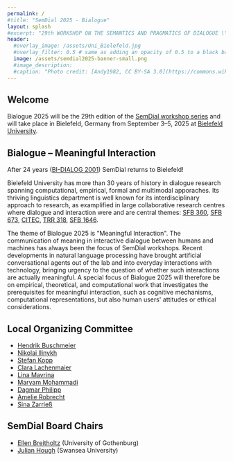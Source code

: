 ```yaml
---
permalink: /
#title: "SemDial 2025 - Bialogue"
layout: splash
#excerpt: "29th WORKSHOP ON THE SEMANTICS AND PRAGMATICS OF DIALOGUE \\ September, 3-5 2025 \\ Bielefeld University \\ Germany"
header:
  #overlay_image: /assets/Uni_Bielefeld.jpg
  #overlay_filter: 0.5 # same as adding an opacity of 0.5 to a black background
  image: /assets/semdial2025-banner-small.png
  #image_description: 
  #caption: "Photo credit: [Andy1982, CC BY-SA 3.0](https://commons.wikimedia.org/wiki/File:Uni_Bielefeld.jpg) via Wikimedia Commons"
---
```



## Welcome

Bialogue 2025 will be the 29th edition of the [SemDial workshop series](https://www.semdial.org) and will take place in Bielefeld, Germany from September 3–5, 2025 at [Bielefeld University](https://www.uni-bielefeld.de/).


## Bialogue – Meaningful Interaction

After 24 years ([BI-DIALOG 2001](https://web.archive.org/web/20020803032540/http://www.uni-bielefeld.de/BIDIALOG/)) SemDial returns to Bielefeld! 

Bielefeld University has more than 30 years of history in dialogue research spanning computational, empirical, formal and multimodal apporaches. Its thriving linguistics department is well known for its interdisciplinary approach to research, as examplified in large collaborative research centres where dialogue and interaction were and are central themes: [SFB 360](http://www.sfb360.uni-bielefeld.de), [SFB 673](https://wwwhomes.uni-bielefeld.de/sfb-673/), [CITEC](https://www.uni-bielefeld.de/zwe/citec/), [TRR 318](https://trr318.uni-paderborn.de/en/), [SFB 1646](https://www.uni-bielefeld.de/sfb/sfb1646/).

The theme of Bialogue 2025 is "Meaningful Interaction". The communication of meaning in interactive dialogue between humans and machines has always been the focus of SemDial workshops. Recent developments in natural language processing have brought artificial conversational agents out of the lab and into everyday interactions with technology, bringing urgency to the question of whether such interactions are actually meaningful. A special focus of Bialogue 2025 will therefore be on empirical, theoretical, and computational work that investigates the prerequisites for meaningful interaction, such as cognitive mechanisms, computational representations, but also human users' attitudes or ethical considerations.

## Local Organizing Committee

- [Hendrik Buschmeier](https://purl.org/net/hbuschme)
- [Nikolai Ilinykh](https://www.gu.se/en/event/nikolai-ilinykh-computational-models-of-language-and-vision-studies-of-neural-models-as-learners-of-multi-modal-knowledge)
- [Stefan Kopp](https://www.techfak.uni-bielefeld.de/~skopp)
- [Clara Lachenmaier](https://de.linkedin.com/in/clara-lachenmaier-a088472ba)
- [Lina Mavrina](https://www.linkedin.com/in/lina-mavrina-a9358a292/)
- [Maryam Mohammadi](https://mohammadi-maryam.github.io)
- [Dagmar Philipp](https://ekvv.uni-bielefeld.de/pers_publ/publ/PersonDetail.jsp?personId=27264073)
- [Amelie Robrecht](https://de.linkedin.com/in/amelie-sophie-robrecht-5b2593276)
- [Sina Zarrieß](https://sinazarriess.github.io) 


## SemDial Board Chairs

- [Ellen Breitholtz](https://www.gu.se/en/about/find-staff/ellenbreitholtz) (University of Gothenburg)
- [Julian Hough](https://www.swansea.ac.uk/staff/julian.hough/) (Swansea University)
